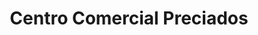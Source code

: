 ---
title: "Centro Comercial Preciados"
url: /santiago-de-surco/centro-comercial-preciados/
shop: Einkaufszentrum
---